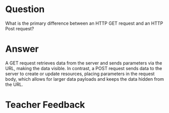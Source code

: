 # Question

What is the primary difference between an HTTP GET request and an HTTP Post request?

# Answer
A GET request retrieves data from the server and sends parameters via the URL, making the data visible. In contrast, a POST request sends data to the server to create or update resources, placing parameters in the request body, which allows for larger data payloads and keeps the data hidden from the URL.

# Teacher Feedback